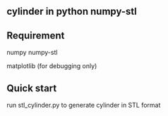 ## cylinder in python numpy-stl

## Requirement
numpy
numpy-stl

matplotlib (for debugging only)

## Quick start
run stl_cylinder.py to generate cylinder in STL format
